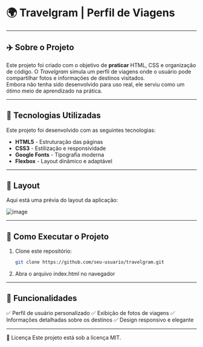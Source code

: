 # 🌍 Travelgram | Perfil de Viagens

---

## ✈️ Sobre o Projeto

Este projeto foi criado com o objetivo de **praticar** HTML, CSS e organização de código. O *Travelgram* simula um perfil de viagens onde o usuário pode compartilhar fotos e informações de destinos visitados.  
Embora não tenha sido desenvolvido para uso real, ele serviu como um ótimo meio de aprendizado na prática.

---

## 🎨 Tecnologias Utilizadas

Este projeto foi desenvolvido com as seguintes tecnologias:

- **HTML5** - Estruturação das páginas
- **CSS3** - Estilização e responsividade
- **Google Fonts** - Tipografia moderna
- **Flexbox** - Layout dinâmico e adaptável

---

## 📸 Layout

Aqui está uma prévia do layout da aplicação:

![image](https://github.com/user-attachments/assets/9b26f02a-cb5a-45a4-88a3-2327519b5978)

---

## 🚀 Como Executar o Projeto

1. Clone este repositório:
   ```sh
   git clone https://github.com/seu-usuario/travelgram.git

2. Abra o arquivo index.html no navegador

---

## 📌 Funcionalidades

✅ Perfil de usuário personalizado
✅ Exibição de fotos de viagens
✅ Informações detalhadas sobre os destinos
✅ Design responsivo e elegante

---

📝 Licença
Este projeto está sob a licença MIT.
